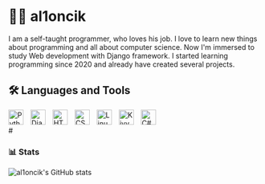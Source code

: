 # 🧑‍💻 al1oncik
I am a self-taught programmer, who loves his job. I love to learn new things about programming and all about computer science. Now I'm immersed to study Web development with Django framework. I started learning programming since 2020 and already have created several projects.

## 🛠️ Languages and Tools
<div style="align-text: center;">
          <img alt="Python" width="30px" style="padding-right: 10px;" src="https://cdn.jsdelivr.net/gh/devicons/devicon/icons/python/python-original.svg" />
          <img alt="Django" width="30px" style="padding-right: 10px;" src="https://cdn.jsdelivr.net/gh/devicons/devicon/icons/django/django-plain.svg" />
          <img alt="HTML" width="30px" style="padding-right: 10px;" src="https://cdn.jsdelivr.net/gh/devicons/devicon/icons/html5/html5-original.svg" />
          <img alt="CSS" width="30px" style="padding-right: 10px;" src="https://cdn.jsdelivr.net/gh/devicons/devicon/icons/css3/css3-original.svg" />
          <img alt="Linux" width="30px" style="padding-right: 10px;" src="https://cdn.jsdelivr.net/gh/devicons/devicon/icons/linux/linux-original.svg" />
          <img alt="Kivy" width="30px" style="padding-right: 10px;" src="https://github.com/kivy/kivy-design/blob/master/logo/svg/kivy-logo-dark.svg" />
          <img alt="C#" width="30px" style="padding-right: 10px;" src="https://cdn.jsdelivr.net/gh/devicons/devicon/icons/csharp/csharp-original.svg" />
          <br />
</div>
#

### 📊 Stats

![al1oncik's GitHub stats](https://github-readme-stats.vercel.app/api?username=al1oncik&show_icons=true&theme=gruvbox)





          

